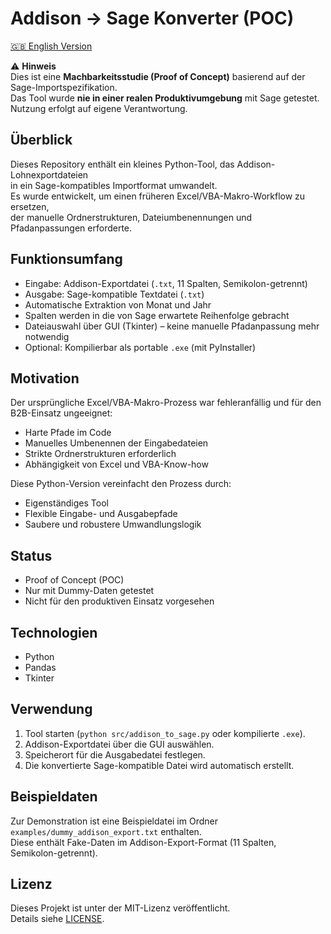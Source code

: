 # Addison → Sage Konverter (POC)

[🇬🇧 English Version](README_en.md)

⚠️ **Hinweis**  
Dies ist eine **Machbarkeitsstudie (Proof of Concept)** basierend auf der Sage-Importspezifikation.  
Das Tool wurde **nie in einer realen Produktivumgebung** mit Sage getestet.  
Nutzung erfolgt auf eigene Verantwortung.

## Überblick
Dieses Repository enthält ein kleines Python-Tool, das Addison-Lohnexportdateien  
in ein Sage-kompatibles Importformat umwandelt.  
Es wurde entwickelt, um einen früheren Excel/VBA-Makro-Workflow zu ersetzen,  
der manuelle Ordnerstrukturen, Dateiumbenennungen und Pfadanpassungen erforderte.

## Funktionsumfang
- Eingabe: Addison-Exportdatei (`.txt`, 11 Spalten, Semikolon-getrennt)  
- Ausgabe: Sage-kompatible Textdatei (`.txt`)  
- Automatische Extraktion von Monat und Jahr  
- Spalten werden in die von Sage erwartete Reihenfolge gebracht  
- Dateiauswahl über GUI (Tkinter) – keine manuelle Pfadanpassung mehr notwendig  
- Optional: Kompilierbar als portable `.exe` (mit PyInstaller)

## Motivation
Der ursprüngliche Excel/VBA-Makro-Prozess war fehleranfällig und für den B2B-Einsatz ungeeignet:
- Harte Pfade im Code
- Manuelles Umbenennen der Eingabedateien
- Strikte Ordnerstrukturen erforderlich
- Abhängigkeit von Excel und VBA-Know-how

Diese Python-Version vereinfacht den Prozess durch:
- Eigenständiges Tool
- Flexible Eingabe- und Ausgabepfade
- Saubere und robustere Umwandlungslogik

## Status
- Proof of Concept (POC)  
- Nur mit Dummy-Daten getestet  
- Nicht für den produktiven Einsatz vorgesehen

## Technologien
- Python  
- Pandas  
- Tkinter  

## Verwendung
1. Tool starten (`python src/addison_to_sage.py` oder kompilierte `.exe`).  
2. Addison-Exportdatei über die GUI auswählen.  
3. Speicherort für die Ausgabedatei festlegen.  
4. Die konvertierte Sage-kompatible Datei wird automatisch erstellt.

## Beispieldaten
Zur Demonstration ist eine Beispieldatei im Ordner `examples/dummy_addison_export.txt` enthalten.  
Diese enthält Fake-Daten im Addison-Export-Format (11 Spalten, Semikolon-getrennt).

## Lizenz
Dieses Projekt ist unter der MIT-Lizenz veröffentlicht.  
Details siehe [LICENSE](LICENSE).
